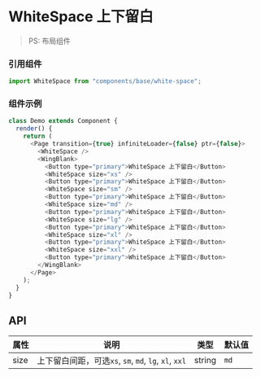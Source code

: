 # WhiteSpace 上下留白

> PS: 布局组件

### 引用组件

```js
import WhiteSpace from "components/base/white-space";
```

### 组件示例

<!--DemoStart-->

```js
class Demo extends Component {
  render() {
    return (
      <Page transition={true} infiniteLoader={false} ptr={false}>
        <WhiteSpace />
        <WingBlank>
          <Button type="primary">WhiteSpace 上下留白</Button>
          <WhiteSpace size="xs" />
          <Button type="primary">WhiteSpace 上下留白</Button>
          <WhiteSpace size="sm" />
          <Button type="primary">WhiteSpace 上下留白</Button>
          <WhiteSpace size="md" />
          <Button type="primary">WhiteSpace 上下留白</Button>
          <WhiteSpace size="lg" />
          <Button type="primary">WhiteSpace 上下留白</Button>
          <WhiteSpace size="xl" />
          <Button type="primary">WhiteSpace 上下留白</Button>
          <WhiteSpace size="xxl" />
          <Button type="primary">WhiteSpace 上下留白</Button>
        </WingBlank>
      </Page>
    );
  }
}
```

<!--End-->

## API

| 属性 | 说明                                                  | 类型   | 默认值 |
| ---- | ----------------------------------------------------- | ------ | ------ |
| size | 上下留白间距，可选`xs`, `sm`, `md`, `lg`, `xl`, `xxl` | string | `md`   |
